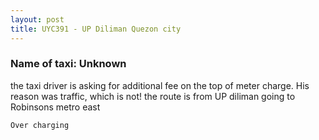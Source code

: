```yaml
---
layout: post
title: UYC391 - UP Diliman Quezon city
---
```


### Name of taxi: Unknown

the taxi driver is asking for additional fee on the top of meter charge. His reason was traffic, which is not!
the route is from UP diliman going to Robinsons metro east

```Over charging```
